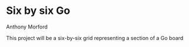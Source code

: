 # Six by six Go
Anthony Morford

This project will be a six-by-six grid representing a section of a Go board
